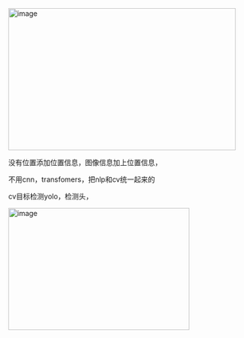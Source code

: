 <img width="456" height="285" alt="image" src="https://github.com/user-attachments/assets/11e78db2-9d25-4fb3-a7ba-3ab01ad44281" />

没有位置添加位置信息，图像信息加上位置信息，

不用cnn，transfomers，把nlp和cv统一起来的

cv目标检测yolo，检测头，

<img width="363" height="245" alt="image" src="https://github.com/user-attachments/assets/74f53c24-bd54-42c1-90d0-5eb3f6de1264" />

